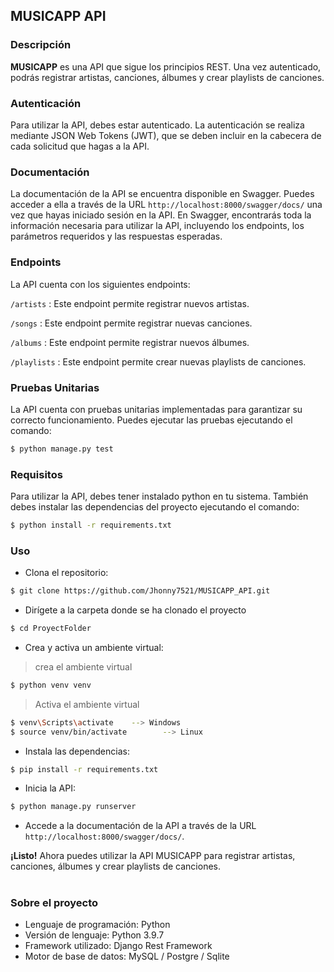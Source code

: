 ## MUSICAPP API

### Descripción 

__MUSICAPP__ es una API que sigue los principios REST. Una vez autenticado, podrás registrar artistas, canciones, álbumes y crear playlists de canciones.

### Autenticación

Para utilizar la API, debes estar autenticado. La autenticación se realiza mediante JSON Web Tokens (JWT), que se deben incluir en la cabecera de cada solicitud que hagas a la API.

### Documentación

La documentación de la API se encuentra disponible en Swagger. Puedes acceder a ella a través de la URL `http://localhost:8000/swagger/docs/` una vez que hayas iniciado sesión en la API. En Swagger, encontrarás toda la información necesaria para utilizar la API, incluyendo los endpoints, los parámetros requeridos y las respuestas esperadas.

### Endpoints
La API cuenta con los siguientes endpoints:

`/artists` : Este endpoint permite registrar nuevos artistas.

`/songs` : Este endpoint permite registrar nuevas canciones.

`/albums` : Este endpoint permite registrar nuevos álbumes.

`/playlists` : Este endpoint permite crear nuevas playlists de canciones.


### Pruebas Unitarias
La API cuenta con pruebas unitarias implementadas para garantizar su correcto funcionamiento. Puedes ejecutar las pruebas ejecutando el comando:
```sh
$ python manage.py test
```

### Requisitos
Para utilizar la API, debes tener instalado python en tu sistema. También debes instalar las dependencias del proyecto ejecutando el comando:
```sh
$ python install -r requirements.txt
```

### Uso
- Clona el repositorio:

```sh
$ git clone https://github.com/Jhonny7521/MUSICAPP_API.git
```

- Dirígete a la carpeta donde se ha clonado el proyecto

```sh
$ cd ProyectFolder
```

- Crea y activa un ambiente virtual:

> crea el ambiente virtual

```sh
$ python venv venv
```
> Activa el ambiente virtual
```sh
$ venv\Scripts\activate    --> Windows
$ source venv/bin/activate        --> Linux
```

- Instala las dependencias:

```sh
$ pip install -r requirements.txt
```

- Inicia la API:

```sh
$ python manage.py runserver
```

- Accede a la documentación de la API a través de la URL `http://localhost:8000/swagger/docs/`.

**¡Listo!** Ahora puedes utilizar la API MUSICAPP para registrar artistas, canciones, álbumes y crear playlists de canciones.

#

### Sobre el proyecto

- Lenguaje de programación: Python
- Versión de lenguaje: Python 3.9.7
- Framework utilizado: Django Rest Framework
- Motor de base de datos: MySQL / Postgre / Sqlite
